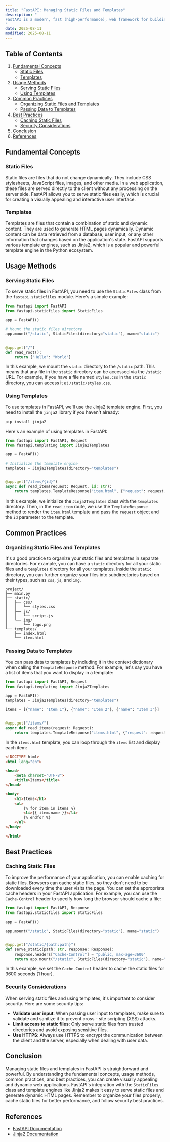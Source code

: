 ```yaml
---
title: "FastAPI: Managing Static Files and Templates"
description: "
FastAPI is a modern, fast (high-performance), web framework for building APIs with Python based on standard Python type hints. While it excels at creating APIs, it also provides seamless support for managing static files and templates. Static files such as CSS, JavaScript, and images are essential for creating visually appealing web applications, and templates allow us to generate dynamic HTML pages. In this blog, we'll explore how to manage static files and templates in FastAPI, including fundamental concepts, usage methods, common practices, and best practices.
"
date: 2025-08-11
modified: 2025-08-11
---
```


## Table of Contents
1. [Fundamental Concepts](#fundamental-concepts)
    - [Static Files](#static-files)
    - [Templates](#templates)
2. [Usage Methods](#usage-methods)
    - [Serving Static Files](#serving-static-files)
    - [Using Templates](#using-templates)
3. [Common Practices](#common-practices)
    - [Organizing Static Files and Templates](#organizing-static-files-and-templates)
    - [Passing Data to Templates](#passing-data-to-templates)
4. [Best Practices](#best-practices)
    - [Caching Static Files](#caching-static-files)
    - [Security Considerations](#security-considerations)
5. [Conclusion](#conclusion)
6. [References](#references)

## Fundamental Concepts

### Static Files
Static files are files that do not change dynamically. They include CSS stylesheets, JavaScript files, images, and other media. In a web application, these files are served directly to the client without any processing on the server side. FastAPI allows you to serve static files easily, which is crucial for creating a visually appealing and interactive user interface.

### Templates
Templates are files that contain a combination of static and dynamic content. They are used to generate HTML pages dynamically. Dynamic content can be data retrieved from a database, user input, or any other information that changes based on the application's state. FastAPI supports various template engines, such as Jinja2, which is a popular and powerful template engine in the Python ecosystem.

## Usage Methods

### Serving Static Files
To serve static files in FastAPI, you need to use the `StaticFiles` class from the `fastapi.staticfiles` module. Here's a simple example:

```python
from fastapi import FastAPI
from fastapi.staticfiles import StaticFiles

app = FastAPI()

# Mount the static files directory
app.mount("/static", StaticFiles(directory="static"), name="static")


@app.get("/")
def read_root():
    return {"Hello": "World"}
```

In this example, we mount the `static` directory to the `/static` path. This means that any file in the `static` directory can be accessed via the `/static` URL. For example, if you have a file named `styles.css` in the `static` directory, you can access it at `/static/styles.css`.

### Using Templates
To use templates in FastAPI, we'll use the Jinja2 template engine. First, you need to install the `jinja2` library if you haven't already:

```bash
pip install jinja2
```

Here's an example of using templates in FastAPI:

```python
from fastapi import FastAPI, Request
from fastapi.templating import Jinja2Templates

app = FastAPI()

# Initialize the template engine
templates = Jinja2Templates(directory="templates")


@app.get("/items/{id}")
async def read_item(request: Request, id: str):
    return templates.TemplateResponse("item.html", {"request": request, "id": id})
```

In this example, we initialize the `Jinja2Templates` class with the `templates` directory. Then, in the `read_item` route, we use the `TemplateResponse` method to render the `item.html` template and pass the `request` object and the `id` parameter to the template.

## Common Practices

### Organizing Static Files and Templates
It's a good practice to organize your static files and templates in separate directories. For example, you can have a `static` directory for all your static files and a `templates` directory for all your templates. Inside the `static` directory, you can further organize your files into subdirectories based on their types, such as `css`, `js`, and `img`.

```
project/
├── main.py
├── static/
│   ├── css/
│   │   └── styles.css
│   ├── js/
│   │   └── script.js
│   └── img/
│       └── logo.png
└── templates/
    ├── index.html
    └── item.html
```

### Passing Data to Templates
You can pass data to templates by including it in the context dictionary when calling the `TemplateResponse` method. For example, let's say you have a list of items that you want to display in a template:

```python
from fastapi import FastAPI, Request
from fastapi.templating import Jinja2Templates

app = FastAPI()
templates = Jinja2Templates(directory="templates")

items = [{"name": "Item 1"}, {"name": "Item 2"}, {"name": "Item 3"}]


@app.get("/items/")
async def read_items(request: Request):
    return templates.TemplateResponse("items.html", {"request": request, "items": items})
```

In the `items.html` template, you can loop through the `items` list and display each item:

```html
<!DOCTYPE html>
<html lang="en">

<head>
    <meta charset="UTF-8">
    <title>Items</title>
</head>

<body>
    <h1>Items</h1>
    <ul>
        {% for item in items %}
        <li>{{ item.name }}</li>
        {% endfor %}
    </ul>
</body>

</html>
```

## Best Practices

### Caching Static Files
To improve the performance of your application, you can enable caching for static files. Browsers can cache static files, so they don't need to be downloaded every time the user visits the page. You can set the appropriate cache headers in your FastAPI application. For example, you can use the `Cache-Control` header to specify how long the browser should cache a file:

```python
from fastapi import FastAPI, Response
from fastapi.staticfiles import StaticFiles

app = FastAPI()

app.mount("/static", StaticFiles(directory="static"), name="static")


@app.get("/static/{path:path}")
def serve_static(path: str, response: Response):
    response.headers["Cache-Control"] = "public, max-age=3600"
    return app.mount("/static", StaticFiles(directory="static"), name="static")(path)
```

In this example, we set the `Cache-Control` header to cache the static files for 3600 seconds (1 hour).

### Security Considerations
When serving static files and using templates, it's important to consider security. Here are some security tips:

- **Validate user input**: When passing user input to templates, make sure to validate and sanitize it to prevent cross - site scripting (XSS) attacks.
- **Limit access to static files**: Only serve static files from trusted directories and avoid exposing sensitive files.
- **Use HTTPS**: Always use HTTPS to encrypt the communication between the client and the server, especially when dealing with user data.

## Conclusion
Managing static files and templates in FastAPI is straightforward and powerful. By understanding the fundamental concepts, usage methods, common practices, and best practices, you can create visually appealing and dynamic web applications. FastAPI's integration with the `StaticFiles` class and template engines like Jinja2 makes it easy to serve static files and generate dynamic HTML pages. Remember to organize your files properly, cache static files for better performance, and follow security best practices.

## References
- [FastAPI Documentation](https://fastapi.tiangolo.com/)
- [Jinja2 Documentation](https://jinja.palletsprojects.com/)